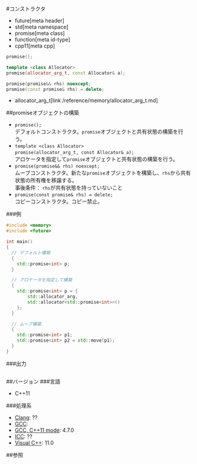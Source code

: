 #コンストラクタ
* future[meta header]
* std[meta namespace]
* promise[meta class]
* function[meta id-type]
* cpp11[meta cpp]

```cpp
promise();

template <class Allocator>
promise(allocator_arg_t, const Allocator& a);

promise(promise&& rhs) noexcept;
promise(const promise& rhs) = delete;
```
* allocator_arg_t[link /reference/memory/allocator_arg_t.md]

##promiseオブジェクトの構築
- `promise();`<br/>デフォルトコンストラクタ。`promise`オブジェクトと共有状態の構築を行う。
- `template <class Allocator>`<br/>`promise(allocator_arg_t, const Allocator& a);`<br/>アロケータを指定して`promise`オブジェクトと共有状態の構築を行う。
- `promise(promise&& rhs) noexcept;`<br/>ムーブコンストラクタ。新たな`promise`オブジェクトを構築し、`rhs`から共有状態の所有権を移譲する。<br/>事後条件： `rhs`が共有状態を持っていないこと
- `promise(const promise& rhs) = delete;`<br/>コピーコンストラクタ。コピー禁止。


###例
```cpp
#include <memory>
#include <future>

int main()
{
  // デフォルト構築
  {
    std::promise<int> p;
  }

  // アロケータを指定して構築
  {
    std::promise<int> p = {
        std::allocator_arg,
        std::allocator<std::promise<int>>()
    };
  }

  // ムーブ構築
  {
    std::promise<int> p1;
    std::promise<int> p2 = std::move(p1);
  }
}
```

###出力
```
```

##バージョン
###言語
- C++11

###処理系
- [Clang](/implementation.md#clang): ??
- [GCC](/implementation.md#gcc): 
- [GCC, C++11 mode](/implementation.md#gcc): 4.7.0
- [ICC](/implementation.md#icc): ??
- [Visual C++](/implementation.md#visual_cpp): 11.0


##参照


